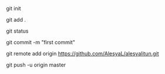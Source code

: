 git init

git add .

git status

git commit -m "first commit"

git remote add origin https://github.com/AlesyaL/alesyalitun.git

git push -u origin master
